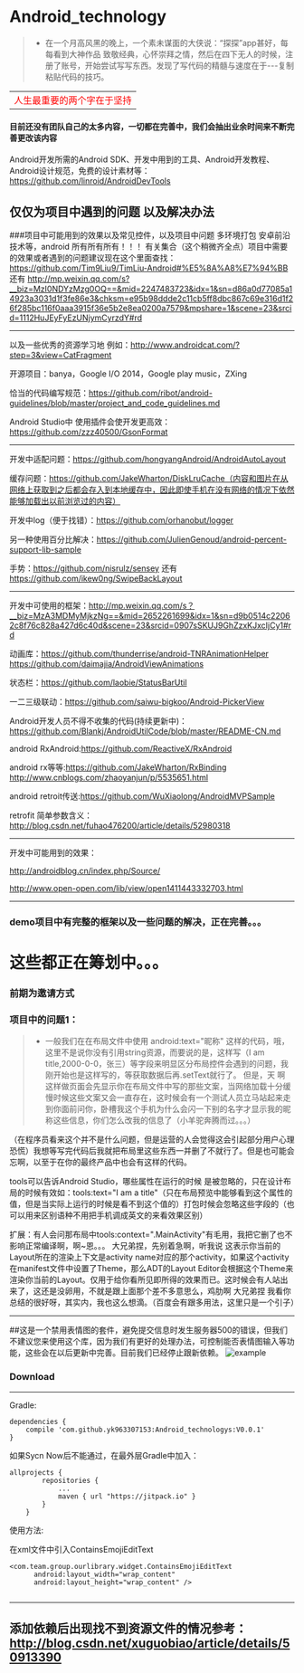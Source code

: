 ﻿# Android_technology

> -  在一个月高风黑的晚上，一个素未谋面的大侠说：“探探”app甚好，每每看到大神作品 致敬经典，心怀崇拜之情，然后在四下无人的时候，注册了账号，开始尝试写写东西。发现了写代码的精髓与速度在于---复制粘贴代码的技巧。

<table>
    <tr>
        <td><font size="3" color="red">人生最重要的两个字在于坚持</td>
    </tr>
</table>


#### 目前还没有团队自己的太多内容，一切都在完善中，我们会抽出业余时间来不断完善更改该内容 
Android开发所需的Android SDK、开发中用到的工具、Android开发教程、Android设计规范，免费的设计素材等：https://github.com/linroid/AndroidDevTools

## 

仅仅为项目中遇到的问题 以及解决办法
---
###项目中可能用到的效果以及常见控件，以及项目中问题 多环境打包 安卓前沿技术等，android   所有所有所有！！！ 有关集合（这个稍微齐全点）项目中需要的效果或者遇到的问题建议现在这个里面查找：https://github.com/Tim9Liu9/TimLiu-Android#%E5%8A%A8%E7%94%BB 还有 http://mp.weixin.qq.com/s?__biz=MzI0NDYzMzg0OQ==&mid=2247483723&idx=1&sn=d86a0d77085a14923a3031d1f3fe86e3&chksm=e95b98ddde2c11cb5ff8dbc867c69e316d1f26f285bc116f0aaa3915f36e5b2e8ea0200a7579&mpshare=1&scene=23&srcid=1112HuJEyFyEzUNjymCyrzdY#rd

---
以及一些优秀的资源学习地 例如：http://www.androidcat.com/?step=3&view=CatFragment

开源项目：banya，Google I/O 2014，Google play music，ZXing

恰当的代码编写规范：https://github.com/ribot/android-guidelines/blob/master/project_and_code_guidelines.md

Android Studio中 使用插件会使开发更高效：https://github.com/zzz40500/GsonFormat

---
开发中适配问题：https://github.com/hongyangAndroid/AndroidAutoLayout

缓存问题：https://github.com/JakeWharton/DiskLruCache（内容和图片在从网络上获取到之后都会存入到本地缓存中，因此即使手机在没有网络的情况下依然能够加载出以前浏览过的内容）

开发中log（便于找错）：https://github.com/orhanobut/logger

另一种使用百分比解决：https://github.com/JulienGenoud/android-percent-support-lib-sample

手势：https://github.com/nisrulz/sensey 还有 https://github.com/ikew0ng/SwipeBackLayout



---

开发中可使用的框架：http://mp.weixin.qq.com/s？__biz=MzA3MDMyMjkzNg==&mid=2652261699&idx=1&sn=d9b0514c22062c8f76c828a427d6c40d&scene=23&srcid=0907sSKUJ9GhZzxKJxcIjCy1#rd

动画库：https://github.com/thunderrise/android-TNRAnimationHelper
https://github.com/daimajia/AndroidViewAnimations

状态栏：https://github.com/laobie/StatusBarUtil

一二三级联动：https://github.com/saiwu-bigkoo/Android-PickerView

Android开发人员不得不收集的代码(持续更新中)：https://github.com/Blankj/AndroidUtilCode/blob/master/README-CN.md

android RxAndroid:https://github.com/ReactiveX/RxAndroid

android rx等等:https://github.com/JakeWharton/RxBinding
http://www.cnblogs.com/zhaoyanjun/p/5535651.html

android retroit传送:https://github.com/WuXiaolong/AndroidMVPSample

retrofit 简单参数含义：http://blog.csdn.net/fuhao476200/article/details/52980318

---
开发中可能用到的效果：

http://androidblog.cn/index.php/Source/

http://www.open-open.com/lib/view/open1411443332703.html

----


### demo项目中有完整的框架以及一些问题的解决，正在完善。。。

# 这些都正在筹划中。。。

### 前期为邀请方式
### 项目中的问题1：


>- 一般我们在在布局文件中使用 android:text="昵称" 这样的代码，哦，这里不是说你没有引用string资源，而要说的是，这样写（I am title,2000-0-0，张三）等字段来明显区分布局控件会遇到的问题，我刚开始也是这样写的，等获取数据后再.setText就行了。
但是，天 啊 这样做页面会先显示你在布局文件中写的那些文案，当网络加载十分缓慢时候这些文案又会一直存在，这时候会有一个测试人员立马站起来走到你面前问你，卧槽我这个手机为什么会闪一下别的名字才显示我的昵称这些信息，你们怎么改我的信息了（小羊驼奔腾而过。。。）
 
（在程序员看来这个并不是什么问题，但是运营的人会觉得这会引起部分用户心理恐慌）我想等写完代码后我就把布局里这些东西一并删了不就行了。但是也可能会忘啊，以至于在你的最终产品中也会有这样的代码。
 
tools可以告诉Android Studio，哪些属性在运行的时候 是被忽略的，只在设计布局的时候有效如：tools:text="I am a title"（只在布局预览中能够看到这个属性的值，但是当实际上运行的时候是看不到这个值的）打包时候会忽略这些字段的（也可以用来区别语种不用把手机调成英文的来看效果区别）

扩展：有人会问那布局中tools:context=".MainActivity"有毛用，我把它删了也不影响正常编译啊，啊~恩。。。 大兄弟捏，先别着急啊，听我说 这表示你当前的Layout所在的渲染上下文是activity name对应的那个activity，如果这个activity在manifest文件中设置了Theme，那么ADT的Layout Editor会根据这个Theme来渲染你当前的Layout。仅用于给你看所见即所得的效果而已。这时候会有人站出来了，这还是没卵用，不就是跟上面那个差不多意思么，鸡肋啊 
大兄弟捏 我看你总结的很好呀，其实内，我也这么想滴。（百度会有跟多用法，这里只是一个引子）


----


##这是一个禁用表情图的套件，避免提交信息时发生服务器500的错误，但我们不建议您来使用这个库，因为我们有更好的处理办法，可控制能否表情图输入等功能，这些会在以后更新中完善。目前我们已经停止跟新依赖。
![example](example.jpg)

### Download

-------

Gradle:


```
dependencies {
	compile 'com.github.yk963307153:Android_technologys:V0.0.1'
}
```
如果Sycn Now后不能通过，在最外层Gradle中加入：

```
allprojects {
		repositories {
			...
			maven { url "https://jitpack.io" }
		}
	}
```

使用方法:

 在xml文件中引入ContainsEmojiEditText

```
<com.team.group.ourlibrary.widget.ContainsEmojiEditText
      android:layout_width="wrap_content"
      android:layout_height="wrap_content" />
      
```
---
添加依赖后出现找不到资源文件的情况参考：http://blog.csdn.net/xuguobiao/article/details/50913390
---
